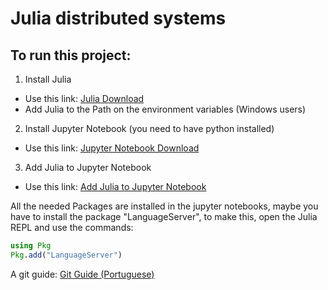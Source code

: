 # Julia distributed systems
## To run this project:
1. Install Julia
- Use this link: [Julia Download](https://julialang.org/downloads/ "Julia")
- Add Julia to the Path on the environment variables (Windows users)
2. Install Jupyter Notebook (you need to have python installed)
- Use this link: [Jupyter Notebook Download](https://jupyter.org/install "Jupyter Notebook") 
3. Add Julia to Jupyter Notebook
- Use this link: [Add Julia to Jupyter Notebook](https://datatofish.com/add-julia-to-jupyter/ "Julia+Jupyter")

All the needed Packages are installed in the jupyter notebooks, maybe you have to install the package "LanguageServer", to make this, open the Julia REPL and use the commands:
```julia
using Pkg
Pkg.add("LanguageServer")
```
A git guide: [Git Guide (Portuguese)](https://rogerdudler.github.io/git-guide/index.pt_BR.html "Git Guide")
